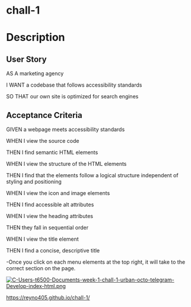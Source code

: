# chall-1

# Description



## User Story

AS A marketing agency

I WANT a codebase that follows accessibility standards

SO THAT our own site is optimized for search engines

## Acceptance Criteria

GIVEN a webpage meets accessibility standards

WHEN I view the source code

THEN I find semantic HTML elements

WHEN I view the structure of the HTML elements

THEN I find that the elements follow a logical structure independent of styling and positioning

WHEN I view the icon and image elements

THEN I find accessible alt attributes

WHEN I view the heading attributes

THEN they fall in sequential order

WHEN I view the title element

THEN I find a concise, descriptive title

-Once you click on each menu elements at the top right, it will take to the correct section on the page.

[![C-Users-t6500-Documents-week-1-chall-1-urban-octo-telegram-Develop-index-html.png](https://i.postimg.cc/3RC6f8pn/C-Users-t6500-Documents-week-1-chall-1-urban-octo-telegram-Develop-index-html.png)](https://postimg.cc/BLbMXGmK)

https://reyno405.github.io/chall-1/

















